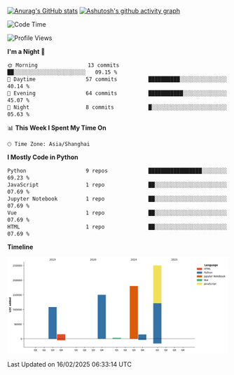 

[![Anurag's GitHub stats](https://github-readme-stats.vercel.app/api?username=24mlight&show_icons=true&theme=buefy)](https://github.com/anuraghazra/github-readme-stats)
[![Ashutosh's github activity graph](https://github-readme-activity-graph.vercel.app/graph?username=24mlight&theme=tokyo-night)](https://github.com/ashutosh00710/github-readme-activity-graph)

<!--START_SECTION:waka-->
![Code Time](http://img.shields.io/badge/Code%20Time-26%20hrs%201%20min-blue)

![Profile Views](http://img.shields.io/badge/Profile%20Views-149-blue)

**I'm a Night 🦉** 

```text
🌞 Morning                13 commits          ██░░░░░░░░░░░░░░░░░░░░░░░   09.15 % 
🌆 Daytime                57 commits          ██████████░░░░░░░░░░░░░░░   40.14 % 
🌃 Evening                64 commits          ███████████░░░░░░░░░░░░░░   45.07 % 
🌙 Night                  8 commits           █░░░░░░░░░░░░░░░░░░░░░░░░   05.63 % 
```


📊 **This Week I Spent My Time On** 

```text
🕑︎ Time Zone: Asia/Shanghai
```

**I Mostly Code in Python** 

```text
Python                   9 repos             █████████████████░░░░░░░░   69.23 % 
JavaScript               1 repo              ██░░░░░░░░░░░░░░░░░░░░░░░   07.69 % 
Jupyter Notebook         1 repo              ██░░░░░░░░░░░░░░░░░░░░░░░   07.69 % 
Vue                      1 repo              ██░░░░░░░░░░░░░░░░░░░░░░░   07.69 % 
HTML                     1 repo              ██░░░░░░░░░░░░░░░░░░░░░░░   07.69 % 
```



**Timeline**

![Lines of Code chart](https://raw.githubusercontent.com/24mlight/24mlight/main/assets/bar_graph.png)


 Last Updated on 16/02/2025 06:33:14 UTC
<!--END_SECTION:waka-->
